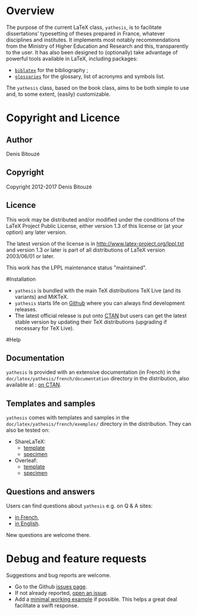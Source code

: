 # Overview

The purpose of the current LaTeX class, `yathesis`, is to facilitate
dissertations’ typesetting of theses prepared in France, whatever disciplines
and institutes. It implements most notably recommendations from the Ministry of
Higher Education and Research and this, transparently to the user. It has also
been designed to (optionally) take advantage of powerful tools available in
LaTeX, including packages:
- [`biblatex`](http://ctan.org/pkg/biblatex) for the bibliography ;
- [`glossaries`](http://ctan.org/pkg/glossaries) for the glossary, list of
  acronyms and symbols list.

The `yathesis` class, based on the book class, aims to be both simple to use
and, to some extent, (easily) customizable.

# Copyright and Licence

## Author

Denis Bitouzé

## Copyright

Copyright 2012-2017 Denis Bitouzé

## Licence

This work may be distributed and/or modified under the conditions of the LaTeX
Project Public License, either version 1.3 of this license or (at your option)
any later version.

The latest version of the license is in http://www.latex-project.org/lppl.txt
and version 1.3 or later is part of all distributions of LaTeX version
2003/06/01 or later.

This work has the LPPL maintenance status "maintained".

#Installation

- `yathesis` is bundled with the main TeX distributions TeX Live (and its
  variants) and MiKTeX.
- `yathesis` starts life on [Github](https://github.com/dbitouze/yathesis) where
  you can always find development releases.
- The latest official release is put onto [CTAN](http://ctan.org/pkg/yathesis)
  but users can get the latest stable version by updating their TeX
  distributions (upgrading if necessary for TeX Live).

#Help

## Documentation

`yathesis` is provided with an extensive documentation (in French) in the
`doc/latex/yathesis/french/documentation` directory in the distribution, also
available
at :
[on CTAN](http://mirrors.ctan.org/macros/latex/contrib/yathesis/doc/yathesis-fr.pdf).

## Templates and samples

`yathesis` comes with templates and samples in the
`doc/latex/yathesis/french/exemples/` directory in the distribution. They can
also be tested on:

- ShareLaTeX:
    - [template](https://fr.sharelatex.com/templates/thesis/yathesis-template)
    - [specimen](https://fr.sharelatex.com/templates/thesis/yathesis-specimen)
- Overleaf:
    - [template](https://www.overleaf.com/latex/templates/template-of-a-thesis-written-with-yathesis-class/nhtmtthnqwtd)
    - [specimen](https://www.overleaf.com/latex/examples/sample-of-a-thesis-written-with-yathesis-class/nbcfvfqgnjfq)

## Questions and answers

Users can find questions about `yathesis` e.g. on Q & A sites:

- [in French](http://texnique.fr/osqa/tags/yathesis/),
- [in English](http://tex.stackexchange.com/questions/tagged/yathesis).

New questions are welcome there.

# Debug and feature requests

Suggestions and bug reports are welcome.

- Go to the Github [issues page](https://github.com/dbitouze/yathesis/issues/).
- If not already reported, [open an issue](https://github.com/dbitouze/yathesis/issues/new/).
- Add
  a [minimal working example](http://www.tex.ac.uk/cgi-bin/texfaq2html?label=minxampl) if
  possible. This helps a great deal facilitate a swift response.
